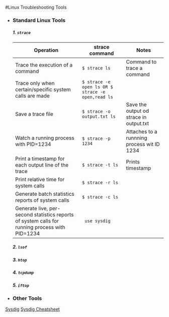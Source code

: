 #Linux Troubleshooting Tools

- ### Standard Linux Tools

  ##### 1. ```strace```
  
  | Operation       | strace command         | Notes | 
  | --------------  |------------------------| ----------|
  | Trace the execution of a command | ```$ strace ls``` | Command to trace a command |
  | Trace only when certain/specific system calls are made | ```$ strace -e open ls OR $ strace -e open,read ls  ``` | 
  | Save a trace file | ```$ strace -o output.txt ls``` | Save the output od strace in output.txt | 
  | Watch a running process with PID=1234 | ```$ strace -p 1234 ```| Attaches to a runnning process wit ID 1234 |
  | Print a timestamp for each output line of the trace  | ```$ strace -t ls ```| Prints timestamp |
  | Print relative time for system calls  | ```$ strace -r ls ```| |
  | Generate batch statistics reports of system calls   | ```$ strace -c ls ```|  |
  | Generate live, per-second statistics reports of system calls for running process with PID=1234| ``` use sysdig```| | 
  
  
  ##### 2. ```lsof```
  
  ##### 3. ```htop```
  
  ##### 4. ```tcpdump```
  
  ##### 5. ```iftop```

- ### Other Tools

[Sysdig](http://www.sysdig.org/)
[Sysdig Cheatsheet](https://sysdig.com/blog/linux-troubleshooting-cheatsheet/)

